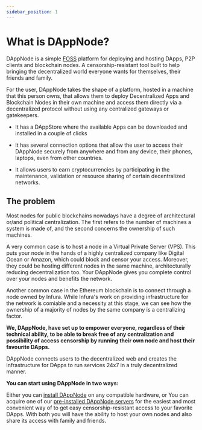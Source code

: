```yaml
---
sidebar_position: 1
---
```


# What is DAppNode?

DAppNode is a simple [FOSS](https://en.wikipedia.org/wiki/Free_and_open-source_software) platform for deploying and hosting DApps, P2P clients and blockchain nodes. A censorship-resistant tool built to help bringing the decentralized world everyone wants for themselves, their friends and family.

For the user, DAppNode takes the shape of a platform, hosted in a machine that this person owns, that allows them to deploy Decentralized Apps and Blockchain Nodes in their own machine and access them directly via a decentralized protocol without using any centralized gateways or gatekeepers. 

* It has a DAppStore where the available Apps can be downloaded and installed in a couple of clicks

* It has several connection options that allow the user to access their DAppNode securely from anywhere and from any device, their phones, laptops, even from other countries. 

* It allows users to earn cryptocurrencies by participating in the maintenance, validation or resource sharing of certain decentralized networks. 

## The problem
Most nodes for public blockchains nowadays have a degree of architectural or/and political centralization. The first refers to the number of machines a system is made of, and the second concerns the ownership of such machines.

A very common case is to host a node in a Virtual Private Server (VPS). This puts your node in the hands of a highly centralized company like Digital Ocean or Amazon, which could block and censor your access. Moreover, they could be hosting different nodes in the same machine, architecturally reducing decentralization too. Your DAppNode gives you complete control over your nodes and benefits the network.

Another common case in the Ethereum blockchain is to connect through a node owned by Infura. While Infura's work on providing infrastructure for the network is comiable and a necessity at this stage, we can see how the ownership of a majority of nodes by the same company is a centralizing factor.

**We, DAppNode, have set up to empower everyone, regardless of their technical ability, to be able to break free of any centralization and possibility of access censorship by running their own node and host their favourite DApps.**

DAppNode connects users to the decentralized web and creates the infrastructure for DApps to run services 24x7 in a truly decentralized manner.

**You can start using DAppNode in two ways:**

Either you can [install DAppNode](https://install.dappnode.io) on any compatible hardware, or
You can acquire one of our [pre-installed DAppNode servers](https://shop.dappnode.io) for the easiest and most convenient way of to get easy censorship-resistant access to your favorite DApps. With both you will have the ability to host your own nodes and also share its access with family and friends.